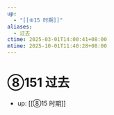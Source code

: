 ```yaml
---
up:
  - "[[⑧15 时期]]"
aliases:
  - 过去
ctime: 2025-03-01T14:00:41+08:00
mtime: 2025-10-01T11:40:28+08:00
---
```


# ⑧151 过去

- up: [[⑧15 时期]]
